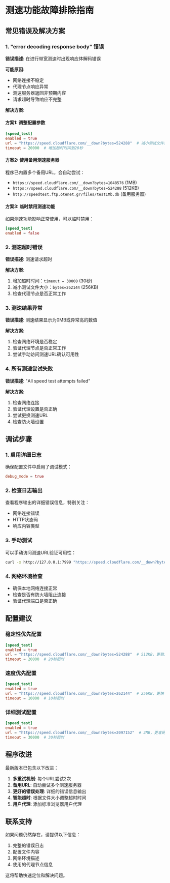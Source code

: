 # 测速功能故障排除指南

## 常见错误及解决方案

### 1. "error decoding response body" 错误

**错误描述**: 在进行带宽测速时出现响应体解码错误

**可能原因**:
- 网络连接不稳定
- 代理节点响应异常
- 测速服务器返回非预期内容
- 请求超时导致响应不完整

**解决方案**:

#### 方案1: 调整配置参数
```toml
[speed_test]
enabled = true
url = "https://speed.cloudflare.com/__down?bytes=524288"  # 减小测试文件到512KB
timeout = 20000  # 增加超时时间到20秒
```

#### 方案2: 使用备用测速服务器
程序已内置多个备用URL，会自动尝试：
- `https://speed.cloudflare.com/__down?bytes=1048576` (1MB)
- `https://speed.cloudflare.com/__down?bytes=524288` (512KB)
- `http://speedtest.ftp.otenet.gr/files/test1Mb.db` (备用服务器)

#### 方案3: 临时禁用测速功能
如果测速功能影响正常使用，可以临时禁用：
```toml
[speed_test]
enabled = false
```

### 2. 测速超时错误

**错误描述**: 测速请求超时

**解决方案**:
1. 增加超时时间：`timeout = 30000` (30秒)
2. 减小测试文件大小：`bytes=262144` (256KB)
3. 检查代理节点是否正常工作

### 3. 测速结果异常

**错误描述**: 测速结果显示为0MB或异常高的数值

**解决方案**:
1. 检查网络环境是否稳定
2. 验证代理节点是否正常工作
3. 尝试手动访问测速URL确认可用性

### 4. 所有测速尝试失败

**错误描述**: "All speed test attempts failed"

**解决方案**:
1. 检查网络连接
2. 验证代理设置是否正确
3. 尝试更换测速URL
4. 检查防火墙设置

## 调试步骤

### 1. 启用详细日志
确保配置文件中启用了调试模式：
```toml
debug_mode = true
```

### 2. 检查日志输出
查看程序输出的详细错误信息，特别关注：
- 网络连接错误
- HTTP状态码
- 响应内容类型

### 3. 手动测试
可以手动访问测速URL验证可用性：
```bash
curl -x http://127.0.0.1:7999 "https://speed.cloudflare.com/__down?bytes=1048576"
```

### 4. 网络环境检查
- 确保本地网络连接正常
- 检查是否有防火墙阻止连接
- 验证代理端口是否正确

## 配置建议

### 稳定性优先配置
```toml
[speed_test]
enabled = true
url = "https://speed.cloudflare.com/__down?bytes=524288"  # 512KB，更稳定
timeout = 20000  # 20秒超时
```

### 速度优先配置
```toml
[speed_test]
enabled = true
url = "https://speed.cloudflare.com/__down?bytes=262144"  # 256KB，更快
timeout = 10000  # 10秒超时
```

### 详细测试配置
```toml
[speed_test]
enabled = true
url = "https://speed.cloudflare.com/__down?bytes=2097152"  # 2MB，更准确
timeout = 30000  # 30秒超时
```

## 程序改进

最新版本已包含以下改进：
1. **多重试机制**: 每个URL尝试2次
2. **备用URL**: 自动尝试多个测速服务器
3. **更好的错误处理**: 详细的错误信息输出
4. **智能超时**: 根据文件大小调整超时时间
5. **用户代理**: 添加标准浏览器用户代理

## 联系支持

如果问题仍然存在，请提供以下信息：
1. 完整的错误日志
2. 配置文件内容
3. 网络环境描述
4. 使用的代理节点信息

这将帮助快速定位和解决问题。